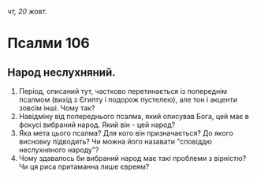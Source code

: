 
_чт, 20 жовт._

# Псалми 106

## Народ неслухняний.
1. Період, описаний тут, частково перетинається із попереднім псалмом (вихід з Єгипту і подорож пустелею), але тон і акценти зовсім інші. Чому так?
2. Навідміну від попереднього псалма, який описував Бога, цей має в фокусі вибраний народ. Який він - цей народ?
3. Яка мета цього псалма? Для кого він призначається? До якого висновку підводить? Чи можна його назавати "сповіддю неслухняного народу"?
4. Чому здавалось би вибраний народ має такі проблеми з вірністю? Чи ця риса притаманна лише євреям?
